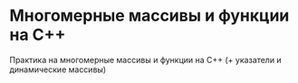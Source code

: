 <h1>Многомерные массивы и функции на C++</h1>
<p>Практика на многомерные массивы и функции на C++ (+ указатели и динамические массивы)</p>
